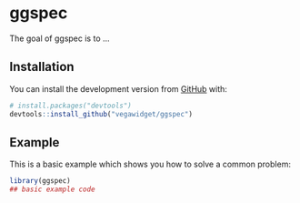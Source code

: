 
<!-- README.md is generated from README.Rmd. Please edit that file -->

# ggspec

<!-- badges: start -->

<!-- badges: end -->

The goal of ggspec is to …

## Installation

You can install the development version from
[GitHub](https://github.com/) with:

``` r
# install.packages("devtools")
devtools::install_github("vegawidget/ggspec")
```

## Example

This is a basic example which shows you how to solve a common problem:

``` r
library(ggspec)
## basic example code
```
